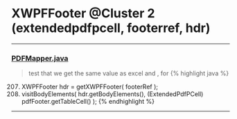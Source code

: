 # XWPFFooter @Cluster 2 (extendedpdfpcell, footerref, hdr)

***

### [PDFMapper.java](https://searchcode.com/codesearch/view/12208685/)
> test that we get the same value as excel and , for 
{% highlight java %}
207. XWPFFooter hdr = getXWPFFooter( footerRef );
208. visitBodyElements( hdr.getBodyElements(), (ExtendedPdfPCell) pdfFooter.getTableCell() );
{% endhighlight %}

***

